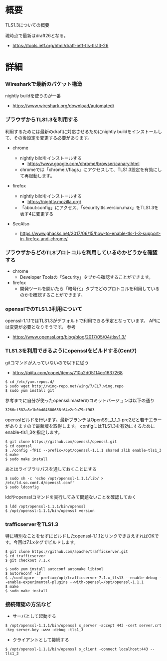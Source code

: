 # 概要
TLS1.3についての概要

現時点で最新はdraft26となる。
- https://tools.ietf.org/html/draft-ietf-tls-tls13-26

# 詳細

### Wiresharkで最新のパケット構造
nightly buildを使うのが一番
- https://www.wireshark.org/download/automated/

### ブラウザからTLS1.3を利用する
利用するためには最新のdraftに対応させるためにnightly buildをインストールして、その後設定を変更する必要があります。
- chrome
  - nightly bildをインストールする
    - https://www.google.com/chrome/browser/canary.html
  - chromeでは「chrome://flags」にアクセスして、TLS1.3設定を有効にして再起動します。
- firefox
  - nightly bildをインストールする
    - https://nightly.mozilla.org/
  - 「about:config」にアクセス、「security.tls.version.max」をTLS1.3を表す4に変更する

- SeeAlso
  - https://www.ghacks.net/2017/06/15/how-to-enable-tls-1-3-support-in-firefox-and-chrome/

### ブラウザからどのTLSプロトコルを利用しているのかどうかを確認する
- chrome
  - Developer Toolsの「Security」タブから確認することができます。
- firefox
  - 開発ツールを開いたら「暗号化」タブでどのプロトコルを利用しているのかを確認することができます。


### opensslでのTLS1.3利用について
openssl-1.1.1ではTLS1.3がデフォルトで利用できる予定となっています。
APIには変更が必要となりそうです。
参考
- https://www.openssl.org/blog/blog/2017/05/04/tlsv1.3/


### TLS1.3を利用できるようにopensslをビルドする(Cent7)
gitコマンドが入っていないので以下に従う
- https://qiita.com/copei/items/710a2d05114ec1637268
```
$ cd /etc/yum.repos.d/
$ sudo wget http://wing-repo.net/wing/7/EL7.wing.repo
$ sudo yum install git
```

参考までに自分が使ったopenssl:masterのコミットバージョンは以下の通り
```
3266cf582a8e1b0bd04600658f64e2c9a79cf903
```

opensslビルドを行います。最新ブランチはOpenSSL_1_1_1-pre2だと若干エラーがありますので最新版を取得します。
configにはTLS1.3を有効にするためにenable-tls1_3を指定します。
```
$ git clone https://github.com/openssl/openssl.git
$ cd openssl
$ ./config -fPIC --prefix=/opt/openssl-1.1.1 shared zlib enable-tls1_3
$ make
$ sudo make install
```

あとはライブラリパスを通しておくことにする
```
$ sudo sh -c 'echo /opt/openssl-1.1.1/lib/ > /etc/ld.so.conf.d/openssl.conf'
$ sudo ldconfig
```

lddやopensslコマンドを実行してみて問題ないことを確認しておく
```
$ ldd /opt/openssl-1.1.1/bin/openssl        
$ /opt/openssl-1.1.1/bin/openssl version
```

### trafficserverをTLS1.3
特に特別なことをせずにビルドしたopenssl-1.1.1とリンクできさえすればOKです。今回は7.1.xタグでビルドします。
```
$ git clone https://github.com/apache/trafficserver.git
$ cd trafficserver
$ git checkout 7.1.x
```

```
$ sudo yum install autoconf automake libtool
$ autoreconf -if
$ ./configure --prefix=/opt/trafficserver-7.1.x_tls13 --enable-debug --enable-experimental-plugins --with-openssl=/opt/openssl-1.1.1
$ make
$ sudo make install
```


### 接続確認の方法など
- サーバとして起動する
```
$ /opt/openssl-1.1.1/bin/openssl s_server -accept 443 -cert server.crt -key server.key -www -debug -tls1_3
```

- クライアントとして接続する
```
$ /opt/openssl-1.1.1/bin/openssl s_client -connect localhost:443 --tls1_3
```


